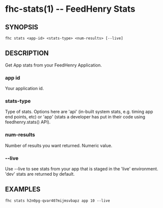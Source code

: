 fhc-stats(1) -- FeedHenry Stats
===============================
## SYNOPSIS

    fhc stats <app-id> <stats-type> <num-results> [--live]
    
## DESCRIPTION

Get App stats from your FeedHenry Application.

### app id

Your application id.

### stats-type

Type of stats. Options here are 'api' (in-built system stats, e.g. timing app end points, etc) or 'app' (stats a developer has put in their code using feedhenry.stats() API).

### num-results

Number of results you want returned. Numeric value.

### --live

Use --live to see stats from your app that is staged in the 'live' environment. 'dev' stats are returned by default.

## EXAMPLES
    fhc stats h2n0pg-qvar407mijmsvbapz app 10 --live



